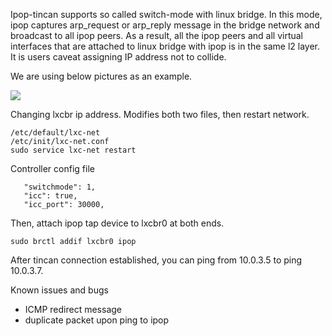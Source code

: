 Ipop-tincan supports so called switch-mode with linux bridge. In this mode, ipop captures arp_request or arp_reply message in the bridge network and broadcast to all ipop peers. As a result, all the ipop peers and all virtual interfaces that are attached to linux bridge with ipop is in the same l2 layer. It is users caveat assigning IP address not to collide. 

We are using below pictures as an example. 

![](http://www.acis.ufl.edu/~xetron/ipop-project/switchmode.png)

Changing lxcbr ip address. Modifies both two files, then restart network. 

```
/etc/default/lxc-net
/etc/init/lxc-net.conf
sudo service lxc-net restart
```

Controller config file
```
   "switchmode": 1,
   "icc": true,
   "icc_port": 30000,
```

Then, attach ipop tap device to lxcbr0 at both ends. 

```
sudo brctl addif lxcbr0 ipop
```

After tincan connection established, you can ping from 10.0.3.5 to ping 10.0.3.7.  


Known issues and bugs
 - ICMP redirect message
 - duplicate packet upon ping to ipop